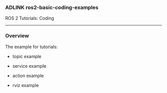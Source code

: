 ### ADLINK ros2-basic-coding-examples

ROS 2 Tutorials: Coding

-------------------------------
### Overview

The example for tutorials:

 * topic example

 * service example

 * action example

 * rviz example

